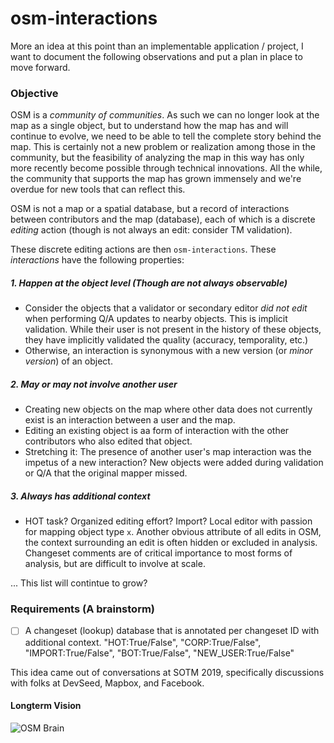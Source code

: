 # osm-interactions

More an idea at this point than an implementable application / project, I want to document the following observations and put a plan in place to move forward.

### Objective
OSM is a _community of communities_. As such we can no longer look at the map as a single object, but to understand how the map has and will continue to evolve, we need to be able to tell the complete story behind the map. This is certainly not a new problem or realization among those in the community, but the feasibility of analyzing the map in this way has only more recently become possible through technical innovations. All the while, the community that supports the map has grown immensely and we're overdue for new tools that can reflect this.

OSM is not a map or a spatial database, but a record of interactions between contributors and the map (database), each of which is a discrete _editing_ action (though is not always an edit: consider TM validation).

These discrete editing actions are then `osm-interactions`. These _interactions_ have the following properties: 

##### 1. Happen at the object level (Though are not always observable)
  - Consider the objects that a validator or secondary editor _did not edit_ when performing Q/A updates to nearby objects. This is implicit validation. While their user is not present in the history of these objects, they have implicitly validated the quality (accuracy, temporality, etc.)
  - Otherwise, an interaction is synonymous with a new version (or _minor version_) of an object.

##### 2. May or may not involve another user
  - Creating new objects on the map where other data does not currently exist is an interaction between a user and the map.
  - Editing an existing object is aa form of interaction with the other contributors who also edited that object.
  - Stretching it: The presence of another user's map interaction was the impetus of a new interaction? New objects were added during validation or Q/A that the original mapper missed. 
  
##### 3. Always has additional context
  - HOT task? Organized editing effort? Import? Local editor with passion for mapping object type `x`. Another obvious attribute of all edits in OSM, the context surrounding an edit is often hidden or excluded in analysis. Changeset comments are of critical importance to most forms of analysis, but are difficult to involve at scale.
  
... This list will contintue to grow?



### Requirements (A brainstorm)
 - [ ] A changeset (lookup) database that is annotated per changeset ID with additional context. "HOT:True/False", "CORP:True/False", "IMPORT:True/False", "BOT:True/False", "NEW_USER:True/False"








This idea came out of conversations at SOTM 2019, specifically discussions with folks at DevSeed, Mapbox, and Facebook.

#### Longterm Vision

![OSM Brain](https://i.imgflip.com/3bz5ok.jpg)
